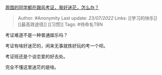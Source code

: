 [周围的同学都在跟风考证，我好迷茫，怎么办？](https://www.zhihu.com/question/544400566/answer/2585366358)

> Author: #Anonymity
> Last update: *23/07/2022*
> Links: [[学习的快乐]] [[最高效途径]] [[习惯]]
> Tags: #待命名TBN

考证难道不是一种普通娱乐吗？

考证有啥好迷茫的，闲来无事就拣好玩的考一个呗。

考证班还是个谈恋爱的好去处。

完全不懂这里迷茫的是啥。

